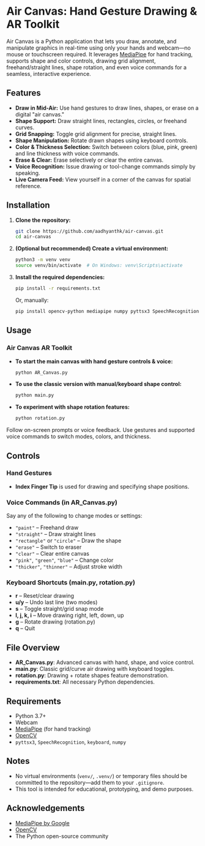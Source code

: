 # Air Canvas: Hand Gesture Drawing & AR Toolkit

Air Canvas is a Python application that lets you draw, annotate, and manipulate graphics in real-time using only your hands and webcam—no mouse or touchscreen required. It leverages [MediaPipe](https://mediapipe.dev/) for hand tracking, supports shape and color controls, drawing grid alignment, freehand/straight lines, shape rotation, and even voice commands for a seamless, interactive experience.

## Features

- **Draw in Mid-Air:** Use hand gestures to draw lines, shapes, or erase on a digital "air canvas."
- **Shape Support:** Draw straight lines, rectangles, circles, or freehand curves.
- **Grid Snapping:** Toggle grid alignment for precise, straight lines.
- **Shape Manipulation:** Rotate drawn shapes using keyboard controls.
- **Color & Thickness Selection:** Switch between colors (blue, pink, green) and line thickness with voice commands.
- **Erase & Clear:** Erase selectively or clear the entire canvas.
- **Voice Recognition:** Issue drawing or tool-change commands simply by speaking.
- **Live Camera Feed:** View yourself in a corner of the canvas for spatial reference.


## Installation

1. **Clone the repository:**
   ```bash
   git clone https://github.com/aadhyanthk/air-canvas.git
   cd air-canvas
   ```

2. **(Optional but recommended) Create a virtual environment:**
   ```bash
   python3 -m venv venv
   source venv/bin/activate  # On Windows: venv\Scripts\activate
   ```

3. **Install the required dependencies:**
   ```bash
   pip install -r requirements.txt
   ```
   Or, manually:
   ```bash
   pip install opencv-python mediapipe numpy pyttsx3 SpeechRecognition keyboard
   ```

## Usage

### Air Canvas AR Toolkit

- **To start the main canvas with hand gesture controls & voice:**
  ```bash
  python AR_Canvas.py
  ```

- **To use the classic version with manual/keyboard shape control:**
  ```bash
  python main.py
  ```

- **To experiment with shape rotation features:**
  ```bash
  python rotation.py
  ```

Follow on-screen prompts or voice feedback. Use gestures and supported voice commands to switch modes, colors, and thickness.

## Controls

### Hand Gestures
- **Index Finger Tip** is used for drawing and specifying shape positions.

### Voice Commands (in AR_Canvas.py)
Say any of the following to change modes or settings:
- `"paint"` – Freehand draw  
- `"straight"` – Draw straight lines  
- `"rectangle"` or `"circle"` – Draw the shape  
- `"erase"` – Switch to eraser  
- `"clear"` – Clear entire canvas  
- `"pink"`, `"green"`, `"blue"` – Change color  
- `"thicker"`, `"thinner"` – Adjust stroke width  

### Keyboard Shortcuts (main.py, rotation.py)
- **r** – Reset/clear drawing
- **u/y** – Undo last line (two modes)
- **s** – Toggle straight/grid snap mode
- **l, j, k, i** – Move drawing right, left, down, up
- **g** – Rotate drawing (rotation.py)
- **q** – Quit

## File Overview

- **AR_Canvas.py**: Advanced canvas with hand, shape, and voice control.
- **main.py**: Classic grid/curve air drawing with keyboard toggles.
- **rotation.py**: Drawing + rotate shapes feature demonstration.
- **requirements.txt**: All necessary Python dependencies.

## Requirements

- Python 3.7+
- Webcam
- [MediaPipe](https://google.github.io/mediapipe/) (for hand tracking)
- [OpenCV](https://opencv.org/)
- `pyttsx3`, `SpeechRecognition`, `keyboard`, `numpy`

## Notes

- No virtual environments (`venv/`, `.venv/`) or temporary files should be committed to the repository—add them to your `.gitignore`.
- This tool is intended for educational, prototyping, and demo purposes.

## Acknowledgements

- [MediaPipe by Google](https://mediapipe.dev/)
- [OpenCV](https://opencv.org/)
- The Python open-source community


